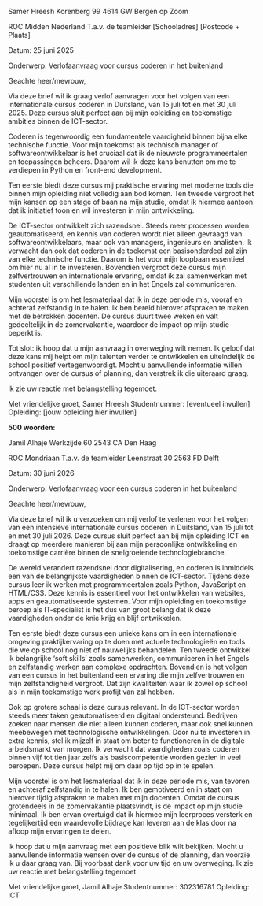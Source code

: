 Samer Hreesh
Korenberg 99
4614 GW Bergen op Zoom

ROC Midden Nederland
T.a.v. de teamleider
[Schooladres]
[Postcode + Plaats]

Datum: 25 juni 2025

Onderwerp: Verlofaanvraag voor cursus coderen in het buitenland

Geachte heer/mevrouw,

Via deze brief wil ik graag verlof aanvragen voor het volgen van een internationale cursus coderen in Duitsland, van 15 juli tot en met 30 juli 2025. Deze cursus sluit perfect aan bij mijn opleiding en toekomstige ambities binnen de ICT-sector.

Coderen is tegenwoordig een fundamentele vaardigheid binnen bijna elke technische functie. Voor mijn toekomst als technisch manager of softwareontwikkelaar is het cruciaal dat ik de nieuwste programmeertalen en toepassingen beheers. Daarom wil ik deze kans benutten om me te verdiepen in Python en front-end development.

Ten eerste biedt deze cursus mij praktische ervaring met moderne tools die binnen mijn opleiding niet volledig aan bod komen. Ten tweede vergroot het mijn kansen op een stage of baan na mijn studie, omdat ik hiermee aantoon dat ik initiatief toon en wil investeren in mijn ontwikkeling.

De ICT-sector ontwikkelt zich razendsnel. Steeds meer processen worden geautomatiseerd, en kennis van coderen wordt niet alleen gevraagd van softwareontwikkelaars, maar ook van managers, ingenieurs en analisten. Ik verwacht dan ook dat coderen in de toekomst een basisonderdeel zal zijn van elke technische functie. Daarom is het voor mijn loopbaan essentieel om hier nu al in te investeren. Bovendien vergroot deze cursus mijn zelfvertrouwen en internationale ervaring, omdat ik zal samenwerken met studenten uit verschillende landen en in het Engels zal communiceren.

Mijn voorstel is om het lesmateriaal dat ik in deze periode mis, vooraf en achteraf zelfstandig in te halen. Ik ben bereid hierover afspraken te maken met de betrokken docenten. De cursus duurt twee weken en valt gedeeltelijk in de zomervakantie, waardoor de impact op mijn studie beperkt is.

Tot slot: ik hoop dat u mijn aanvraag in overweging wilt nemen. Ik geloof dat deze kans mij helpt om mijn talenten verder te ontwikkelen en uiteindelijk de school positief vertegenwoordigt. Mocht u aanvullende informatie willen ontvangen over de cursus of planning, dan verstrek ik die uiteraard graag.

Ik zie uw reactie met belangstelling tegemoet.

Met vriendelijke groet,
Samer Hreesh
Studentnummer: [eventueel invullen]
Opleiding: [jouw opleiding hier invullen]























**500 woorden:**


Jamil Alhaje
Werkzijde 60
2543 CA Den Haag

ROC Mondriaan
T.a.v. de teamleider
Leenstraat 30
2563 FD Delft

Datum: 30 juni 2026

Onderwerp: Verlofaanvraag voor een cursus coderen in het buitenland

Geachte heer/mevrouw,

Via deze brief wil ik u verzoeken om mij verlof te verlenen voor het volgen van een intensieve internationale cursus coderen in Duitsland, van 15 juli tot en met 30 juli 2026. Deze cursus sluit perfect aan bij mijn opleiding ICT en draagt op meerdere manieren bij aan mijn persoonlijke ontwikkeling en toekomstige carrière binnen de snelgroeiende technologiebranche.

De wereld verandert razendsnel door digitalisering, en coderen is inmiddels een van de belangrijkste vaardigheden binnen de ICT-sector. Tijdens deze cursus leer ik werken met programmeertalen zoals Python, JavaScript en HTML/CSS. Deze kennis is essentieel voor het ontwikkelen van websites, apps en geautomatiseerde systemen. Voor mijn opleiding en toekomstige beroep als IT-specialist is het dus van groot belang dat ik deze vaardigheden onder de knie krijg en blijf ontwikkelen.

Ten eerste biedt deze cursus een unieke kans om in een internationale omgeving praktijkervaring op te doen met actuele technologieën en tools die we op school nog niet of nauwelijks behandelen. Ten tweede ontwikkel ik belangrijke ‘soft skills’ zoals samenwerken, communiceren in het Engels en zelfstandig werken aan complexe opdrachten. Bovendien is het volgen van een cursus in het buitenland een ervaring die mijn zelfvertrouwen en mijn zelfstandigheid vergroot. Dat zijn kwaliteiten waar ik zowel op school als in mijn toekomstige werk profijt van zal hebben.

Ook op grotere schaal is deze cursus relevant. In de ICT-sector worden steeds meer taken geautomatiseerd en digitaal ondersteund. Bedrijven zoeken naar mensen die niet alleen kunnen coderen, maar ook snel kunnen meebewegen met technologische ontwikkelingen. Door nu te investeren in extra kennis, stel ik mijzelf in staat om beter te functioneren in de digitale arbeidsmarkt van morgen. Ik verwacht dat vaardigheden zoals coderen binnen vijf tot tien jaar zelfs als basiscompetentie worden gezien in veel beroepen. Deze cursus helpt mij om daar op tijd op in te spelen.

Mijn voorstel is om het lesmateriaal dat ik in deze periode mis, van tevoren en achteraf zelfstandig in te halen. Ik ben gemotiveerd en in staat om hierover tijdig afspraken te maken met mijn docenten. Omdat de cursus grotendeels in de zomervakantie plaatsvindt, is de impact op mijn studie minimaal. Ik ben ervan overtuigd dat ik hiermee mijn leerproces versterk en tegelijkertijd een waardevolle bijdrage kan leveren aan de klas door na afloop mijn ervaringen te delen.

Ik hoop dat u mijn aanvraag met een positieve blik wilt bekijken. Mocht u aanvullende informatie wensen over de cursus of de planning, dan voorzie ik u daar graag van. Bij voorbaat dank voor uw tijd en uw overweging. Ik zie uw reactie met belangstelling tegemoet.

Met vriendelijke groet,
Jamil Alhaje
Studentnummer: 302316781
Opleiding: ICT

